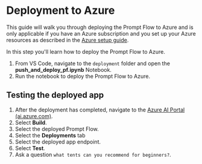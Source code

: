 # Deployment to Azure

This guide will walk you through deploying the Prompt Flow to Azure and is only applicable if you have an Azure subscription and you set up your Azure resources as described in the [Azure setup guide](./azure_provision.md).

In this step you'll learn how to deploy the Prompt Flow to Azure.

1. From VS Code, navigate to the `deployment` folder and open the **push_and_deploy_pf.ipynb** Notebook.
1. Run the notebook to deploy the Prompt Flow to Azure.

## Testing the deployed app

1. After the deployment has completed, navigate to the [Azure AI Portal (ai.azure.com)](https://ai.azure.com).
1. Select **Build**.
1. Select the deployed Prompt Flow.
1. Select the **Deployments** tab
1. Select the deployed app endpoint.
1. Select **Test**.
1. Ask a question `what tents can you recommend for beginners?`.
